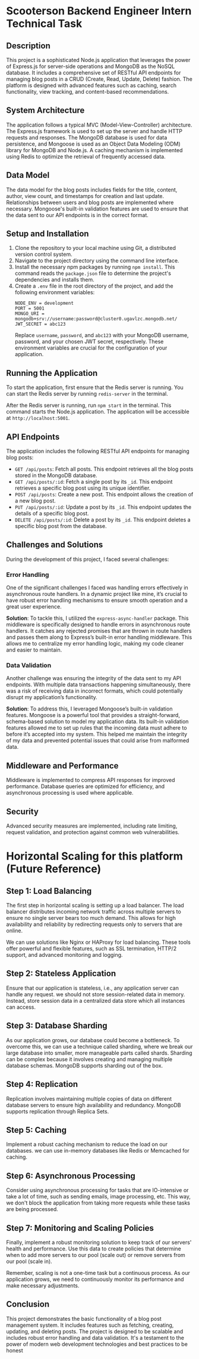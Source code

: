# Scooterson Backend Engineer Intern Technical Task

## Description
This project is a sophisticated Node.js application that leverages the power of Express.js for server-side operations and MongoDB as the NoSQL database. It includes a comprehensive set of RESTful API endpoints for managing blog posts in a CRUD (Create, Read, Update, Delete) fashion. The platform is designed with advanced features such as caching, search functionality, view tracking, and content-based recommendations.


## System Architecture
The application follows a typical MVC (Model-View-Controller) architecture. The Express.js framework is used to set up the server and handle HTTP requests and responses. The MongoDB database is used for data persistence, and Mongoose is used as an Object Data Modeling (ODM) library for MongoDB and Node.js. A caching mechanism is implemented using Redis to optimize the retrieval of frequently accessed data.

## Data Model
The data model for the blog posts includes fields for the title, content, author, view count, and timestamps for creation and last update. Relationships between users and blog posts are implemented where necessary. Mongoose's built-in validation features are used to ensure that the data sent to our API endpoints is in the correct format.

## Setup and Installation

1. Clone the repository to your local machine using Git, a distributed version control system.
2. Navigate to the project directory using the command line interface.
3. Install the necessary npm packages by running `npm install`. This command reads the `package.json` file to determine the project's dependencies and installs them.
4. Create a `.env` file in the root directory of the project, and add the following environment variables:
    ```
    NODE_ENV = development
    PORT = 5001
    MONGO_URI = mongodb+srv://username:password@cluster0.ugavlzc.mongodb.net/
    JWT_SECRET = abc123
    ```
    Replace `username`, `password`, and `abc123` with your MongoDB username, password, and your chosen JWT secret, respectively. These environment variables are crucial for the configuration of your application.

## Running the Application

To start the application, first ensure that the Redis server is running. You can start the Redis server by running `redis-server` in the terminal. 

After the Redis server is running, run `npm start` in the terminal. This command starts the Node.js application. The application will be accessible at `http://localhost:5001`.

## API Endpoints

The application includes the following RESTful API endpoints for managing blog posts:

- `GET /api/posts`: Fetch all posts. This endpoint retrieves all the blog posts stored in the MongoDB database.
- `GET /api/posts/:id`: Fetch a single post by its `_id`. This endpoint retrieves a specific blog post using its unique identifier.
- `POST /api/posts`: Create a new post. This endpoint allows the creation of a new blog post.
- `PUT /api/posts/:id`: Update a post by its `_id`. This endpoint updates the details of a specific blog post.
- `DELETE /api/posts/:id`: Delete a post by its `_id`. This endpoint deletes a specific blog post from the database.

## Challenges and Solutions

During the development of this project, I faced several challenges:

### Error Handling
One of the significant challenges I faced was handling errors effectively in asynchronous route handlers. In a dynamic project like mine, it’s crucial to have robust error handling mechanisms to ensure smooth operation and a great user experience.

**Solution**: To tackle this, I utilized the `express-async-handler` package. This middleware is specifically designed to handle errors in asynchronous route handlers. It catches any rejected promises that are thrown in route handlers and passes them along to Express’s built-in error handling middleware. This allows me to centralize my error handling logic, making my code cleaner and easier to maintain.

### Data Validation
Another challenge was ensuring the integrity of the data sent to my API endpoints. With multiple data transactions happening simultaneously, there was a risk of receiving data in incorrect formats, which could potentially disrupt my application’s functionality.

**Solution**: To address this, I leveraged Mongoose’s built-in validation features. Mongoose is a powerful tool that provides a straight-forward, schema-based solution to model my application data. Its built-in validation features allowed me to set up rules that the incoming data must adhere to before it’s accepted into my system. This helped me maintain the integrity of my data and prevented potential issues that could arise from malformed data.


## Middleware and Performance
Middleware is implemented to compress API responses for improved performance. Database queries are optimized for efficiency, and asynchronous processing is used where applicable.

## Security
Advanced security measures are implemented, including rate limiting, request validation, and protection against common web vulnerabilities.

# Horizontal Scaling for this platform (Future Reference)

## Step 1: Load Balancing
The first step in horizontal scaling is setting up a load balancer. The load balancer distributes incoming network traffic across multiple servers to ensure no single server bears too much demand. This allows for high availability and reliability by redirecting requests only to servers that are online.

We can use solutions like Nginx or HAProxy for load balancing. These tools offer powerful and flexible features, such as SSL termination, HTTP/2 support, and advanced monitoring and logging.

## Step 2: Stateless Application
Ensure that our application is stateless, i.e., any application server can handle any request. we should not store session-related data in memory. Instead, store session data in a centralized data store which all instances can access.

## Step 3: Database Sharding
As our application grows, our database could become a bottleneck. To overcome this, we can use a technique called sharding, where we break our large database into smaller, more manageable parts called shards. Sharding can be complex because it involves creating and managing multiple database schemas. MongoDB supports sharding out of the box.

## Step 4: Replication
Replication involves maintaining multiple copies of data on different database servers to ensure high availability and redundancy. MongoDB supports replication through Replica Sets.

## Step 5: Caching
Implement a robust caching mechanism to reduce the load on our databases. we can use in-memory databases like Redis or Memcached for caching.

## Step 6: Asynchronous Processing
Consider using asynchronous processing for tasks that are IO-intensive or take a lot of time, such as sending emails, image processing, etc. This way, we don't block the application from taking more requests while these tasks are being processed.

## Step 7: Monitoring and Scaling Policies
Finally, implement a robust monitoring solution to keep track of our servers' health and performance. Use this data to create policies that determine when to add more servers to our pool (scale out) or remove servers from our pool (scale in).

Remember, scaling is not a one-time task but a continuous process. As our application grows, we need to continuously monitor its performance and make necessary adjustments.

## Conclusion

This project demonstrates the basic functionality of a blog post management system. It includes features such as fetching, creating, updating, and deleting posts. The project is designed to be scalable and includes robust error handling and data validation. It's a testament to the power of modern web development technologies and best practices to be honest
